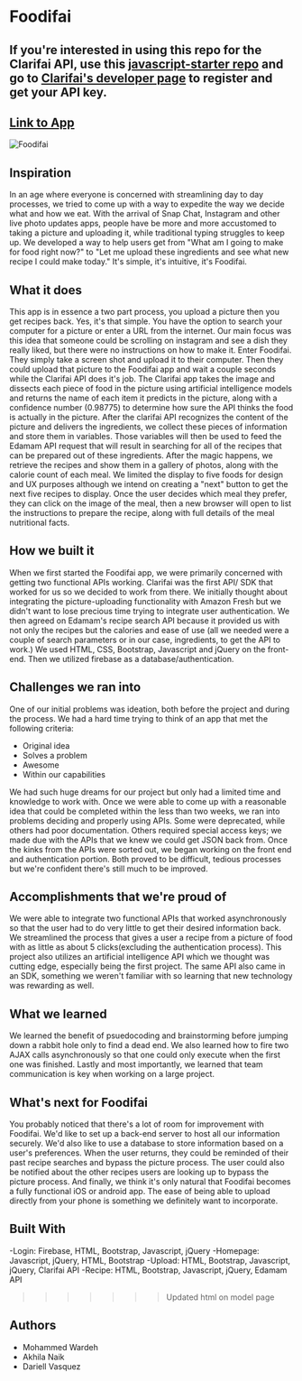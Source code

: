# Foodifai

## If you're interested in using this repo for the Clarifai API, use this [javascript-starter repo](https://github.com/Clarifai/javascript-starter) and go to [Clarifai's developer page](http://developer.clarifai.com) to register and get your API key.



## [Link to App](https://foodifai-recipes.github.io/Foodifai/)

![Foodifai](https://media.giphy.com/media/DBGTtOvMJFehRA81iA/giphy.gif)

## Inspiration
In an age where everyone is concerned with streamlining day to day processes, we tried to come up with a way to expedite the way we decide what and how we eat. With the arrival of Snap Chat, Instagram and other live photo updates apps, people have be more and more accustomed to taking a picture and uploading it, while traditional typing struggles to keep up. We developed a way to help users get from "What am I going to make for food right now?" to "Let me upload these ingredients and see what new recipe I could make today." It's simple, it's intuitive, it's Foodifai.


## What it does
This app is in essence a two part process, you upload a picture then you get recipes back. Yes, it's that simple. You have the option to search your computer for a picture or enter a URL from the internet. Our main focus was this idea that someone could be scrolling on instagram and see a dish they really liked, but there were no instructions on how to make it. Enter Foodifai. They simply take a screen shot and upload it to their computer. Then they could upload that picture to the Foodifai app and wait a couple seconds while the Clarifai API does it's job. The Clarifai app takes the image and dissects each piece of food in the picture using artificial intelligence models and returns the name of each item it predicts in the picture, along with a confidence number (0.98775) to determine how sure the API thinks the food is actually in the picture. After the clarifai API recognizes the content of the picture and delivers the ingredients, we collect these pieces of information and store them in variables. Those variables will then be used to feed the Edamam API request that will result in searching for all of the recipes that can be prepared out of these ingredients. After the magic happens, we retrieve the recipes and show them in a gallery of photos, along with the calorie count of each meal. We limited the display to five foods for design and UX purposes although we intend on creating a "next" button to get the next five recipes to display. Once the user decides which meal they prefer, they can click on the image of the meal, then a new browser will open to list the instructions to prepare the recipe, along with full details of the meal nutritional facts. 



## How we built it
When we first started the Foodifai app, we were primarily concerned with getting two functional APIs working. Clarifai was the first API/ SDK that worked for us so we decided to work from there. We initially thought about integrating the picture-uploading functionality with Amazon Fresh but we didn't want to lose precious time trying to integrate user authentication. We then agreed on Edamam's recipe search API because it provided us with not only the recipes but the calories and ease of use (all we needed were a couple of search parameters or in our case, ingredients, to get the API to work.) We used HTML, CSS, Bootstrap, Javascript and jQuery on the front-end. Then we utilized firebase as a database/authentication.


## Challenges we ran into
One of our initial problems was ideation, both before the project and during the process. We had a hard time trying to think of an app that met the following criteria:
* Original idea
* Solves a problem
* Awesome
* Within our capabilities

We had such huge dreams for our project but only had a limited time and knowledge to work with. Once we were able to come up with a reasonable idea that could be completed within the less than two weeks, we ran into problems deciding and properly using APIs. Some were deprecated, while others had poor documentation. Others required special access keys; we made due with the APIs that we knew we could get JSON back from. Once the kinks from the APIs were sorted out, we began working on the front end and authentication portion. Both proved to be difficult, tedious processes but we're confident there's still much to be improved.


## Accomplishments that we're proud of
We were able to integrate two functional APIs that worked asynchronously so that the user had to do very little to get their desired information back. We streamlined the process that gives a user a recipe from a picture of food with as little as about 5 clicks(excluding the authentication process). This project also utilizes an artificial intelligence API which we thought was cutting edge, especially being the first project. The same API also came in an SDK, something we weren't familiar with so learning that new technology was rewarding as well. 


## What we learned
We learned the benefit of psuedocoding and brainstorming before jumping down a rabbit hole only to find a dead end. We also learned how to fire two AJAX calls asynchronously so that one could only execute when the first one was finished. Lastly and most importantly, we learned that team communication is key when working on a large project. 



## What's next for Foodifai
You probably noticed that there's a lot of room for improvement with Foodifai. We'd like to set up a back-end server to host all our information securely. We'd also like to use a database to store information based on a user's preferences. When the user returns, they could be reminded of their past recipe searches and bypass the picture process. The user could also be notified about the other recipes users are looking up to bypass the picture process. And finally, we think it's only natural that Foodifai becomes a fully functional iOS or android app. The ease of being able to upload directly from your phone is something we definitely want to incorporate.

## Built With
-Login: Firebase, HTML, Bootstrap, Javascript, jQuery
-Homepage: Javascript, jQuery, HTML, Bootstrap
-Upload: HTML, Bootstrap, Javascript, jQuery, Clarifai API
-Recipe: HTML, Bootstrap, Javascript, jQuery, Edamam API
>>>>>>> Updated html on model page


## Authors

- Mohammed Wardeh
- Akhila Naik
- Dariell Vasquez


